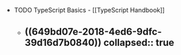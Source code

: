 - TODO TypeScript Basics - [[TypeScript Handbook]]
	- ((649bd07e-2018-4ed6-9dfc-39d16d7b0840))
	  collapsed:: true
		-
